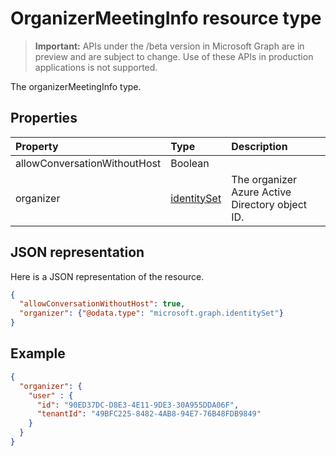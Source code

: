 # OrganizerMeetingInfo resource type

> **Important:** APIs under the /beta version in Microsoft Graph are in preview and are subject to change. Use of these APIs in production applications is not supported.

The organizerMeetingInfo type.

## Properties

| Property                     | Type                          | Description                                     |
| :--------------------------- | :---------------------------- | :-----------------------------------------------|
| allowConversationWithoutHost | Boolean                       |                                                 |
| organizer                    | [identitySet](identitySet.md) | The organizer Azure Active Directory object ID. |

## JSON representation

Here is a JSON representation of the resource.

<!-- {
  "blockType": "resource",
  "optionalProperties": [

  ],
  "@odata.type": "microsoft.graph.organizerMeetingInfo"
}-->

```json
{
  "allowConversationWithoutHost": true,
  "organizer": {"@odata.type": "microsoft.graph.identitySet"}
}
```

## Example

``` json
{
  "organizer": {
    "user" : {
      "id": "90ED37DC-D8E3-4E11-9DE3-30A955DDA06F",
      "tenantId": "49BFC225-8482-4AB8-94E7-76B48FDB9849"
    }
  }
}
```

<!-- uuid: 8fcb5dbc-d5aa-4681-8e31-b001d5168d79
2015-10-25 14:57:30 UTC -->
<!-- {
  "type": "#page.annotation",
  "description": "organizerMeetingInfo resource",
  "keywords": "",
  "section": "documentation",
  "tocPath": ""
}-->
